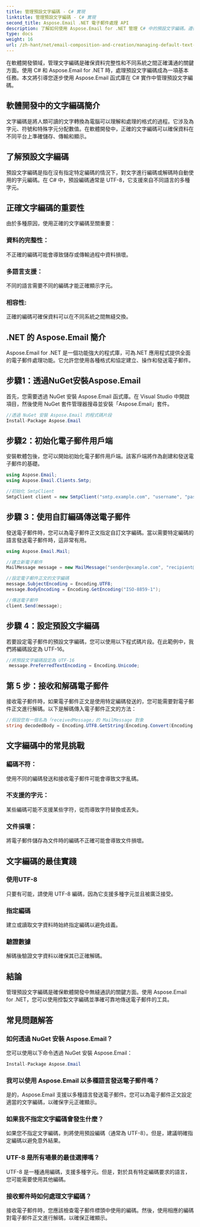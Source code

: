 ```yaml
---
title: 管理預設文字編碼 - C# 實現
linktitle: 管理預設文字編碼 - C# 實現
second_title: Aspose.Email .NET 電子郵件處理 API
description: 了解如何使用 Aspose.Email for .NET 管理 C# 中的預設文字編碼。遵循原始程式碼的逐步說明並確保準確的數據通訊。
type: docs
weight: 16
url: /zh-hant/net/email-composition-and-creation/managing-default-text-encoding-csharp-implementation/
---
```


在軟體開發領域，管理文字編碼是確保資料完整性和不同系統之間正確溝通的關鍵方面。使用 C# 和 Aspose.Email for .NET 時，處理預設文字編碼成為一項基本任務。本文將引導您逐步使用 Aspose.Email 函式庫在 C# 實作中管理預設文字編碼。


## 軟體開發中的文字編碼簡介

文字編碼是將人類可讀的文字轉換為電腦可以理解和處理的格式的過程。它涉及為字元、符號和特殊字元分配數值。在軟體開發中，正確的文字編碼可以確保資料在不同平台上準確儲存、傳輸和顯示。

## 了解預設文字編碼

預設文字編碼是指在沒有指定特定編碼的情況下，對文字進行編碼或解碼時自動使用的字元編碼。在 C# 中，預設編碼通常是 UTF-8，它支援來自不同語言的多種字元。

## 正確文字編碼的重要性

由於多種原因，使用正確的文字編碼至關重要：
### 資料的完整性：
不正確的編碼可能會導致儲存或傳輸過程中資料損壞。
### 多語言支援： 
不同的語言需要不同的編碼才能正確顯示字元。
### 相容性:
正確的編碼可確保資料可以在不同系統之間無縫交換。

## .NET 的 Aspose.Email 簡介

Aspose.Email for .NET 是一個功能強大的程式庫，可為.NET 應用程式提供全面的電子郵件處理功能。它允許您使用各種格式和協定建立、操作和發送電子郵件。

## 步驟1：透過NuGet安裝Aspose.Email

首先，您需要透過 NuGet 安裝 Aspose.Email 函式庫。在 Visual Studio 中開啟項目，然後使用 NuGet 套件管理器搜尋並安裝「Aspose.Email」套件。

```csharp
//透過 NuGet 安裝 Aspose.Email 的程式碼片段
Install-Package Aspose.Email
```

## 步驟2：初始化電子郵件用戶端

安裝軟體包後，您可以開始初始化電子郵件用戶端。該客戶端將作為創建和發送電子郵件的基礎。

```csharp
using Aspose.Email;
using Aspose.Email.Clients.Smtp;

//初始化 SmtpClient
SmtpClient client = new SmtpClient("smtp.example.com", "username", "password");
```

## 步驟 3：使用自訂編碼傳送電子郵件

發送電子郵件時，您可以為電子郵件正文指定自訂文字編碼。當以需要特定編碼的語言發送電子郵件時，這非常有用。

```csharp
using Aspose.Email.Mail;

//建立新電子郵件
MailMessage message = new MailMessage("sender@example.com", "recipient@example.com", "Subject", "Body");

//設定電子郵件正文的文字編碼
message.SubjectEncoding = Encoding.UTF8;
message.BodyEncoding = Encoding.GetEncoding("ISO-8859-1");

//傳送電子郵件
client.Send(message);
```

## 步驟 4：設定預設文字編碼

若要設定電子郵件的預設文字編碼，您可以使用以下程式碼片段。在此範例中，我們將編碼設定為 UTF-16。

```csharp
//將預設文字編碼設定為 UTF-16
 message.PreferredTextEncoding = Encoding.Unicode;
```

## 第 5 步：接收和解碼電子郵件

接收電子郵件時，如果電子郵件正文是使用特定編碼發送的，您可能需要對電子郵件正文進行解碼。以下是解碼傳入電子郵件正文的方法：

```csharp
//假設您有一個名為「receivedMessage」的 MailMessage 對象
string decodedBody = Encoding.UTF8.GetString(Encoding.Convert(Encoding.GetEncoding("ISO-8859-1"), Encoding.UTF8, Encoding.GetEncoding("ISO-8859-1").GetBytes(receivedMessage.Body)));
```

## 文字編碼中的常見挑戰

### 編碼不符： 
使用不同的編碼發送和接收電子郵件可能會導致文字亂碼。
### 不支援的字元：
某些編碼可能不支援某些字符，從而導致字符替換或丟失。
### 文件損壞： 
將電子郵件儲存為文件時的編碼不正確可能會導致文件損壞。

## 文字編碼的最佳實踐

### 使用UTF-8 
 只要有可能，請使用 UTF-8 編碼，因為它支援多種字元並且被廣泛接受。
### 指定編碼 
 建立或讀取文字資料時始終指定編碼以避免歧義。
### 驗證數據 
 解碼後驗證文字資料以確保其已正確解碼。

## 結論

管理預設文字編碼是確保軟體開發中無縫通訊的關鍵方面。使用 Aspose.Email for .NET，您可以使用控製文字編碼並準確可靠地傳送電子郵件的工具。

## 常見問題解答

### 如何透過 NuGet 安裝 Aspose.Email？

您可以使用以下命令透過 NuGet 安裝 Aspose.Email：
```csharp
Install-Package Aspose.Email
```

### 我可以使用 Aspose.Email 以多種語言發送電子郵件嗎？

是的，Aspose.Email 支援以多種語言發送電子郵件。您可以為電子郵件正文設定適當的文字編碼，以確保字元正確顯示。

### 如果我不指定文字編碼會發生什麼？

如果您不指定文字編碼，則將使用預設編碼（通常為 UTF-8）。但是，建議明確指定編碼以避免意外結果。

### UTF-8 是所有場景的最佳選擇嗎？

UTF-8 是一種通用編碼，支援多種字元。但是，對於具有特定編碼要求的語言，您可能需要使用其他編碼。

### 接收郵件時如何處理文字編碼？

接收電子郵件時，您應該檢查電子郵件標頭中使用的編碼。然後，使用相應的編碼對電子郵件正文進行解碼，以確保正確顯示。